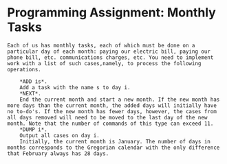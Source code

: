 # Programming Assignment: Monthly Tasks

    Each of us has monthly tasks, each of which must be done on a particular day of each month: paying our electric bill, paying our phone bill, etc. communications charges, etc. You need to implement work with a list of such cases,namely, to process the following operations.  
      
        *ADD is*.
        Add a task with the name s to day i.
        *NEXT*.
        End the current month and start a new month. If the new month has more days than the current month, the added days will initially have no to-do's. If the new month has fewer days, however, the cases from all days removed will need to be moved to the last day of the new month. Note that the number of commands of this type can exceed 11.
        *DUMP i*.
        Output all cases on day i.
        Initially, the current month is January. The number of days in months corresponds to the Gregorian calendar with the only difference that February always has 28 days.
